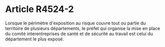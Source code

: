 # Article R4524-2

  
Lorsque le périmètre d'exposition au risque couvre tout ou partie du territoire de plusieurs départements, le préfet qui organise la mise en place du comité interentreprises de santé et de sécurité au travail est celui du département le plus exposé.